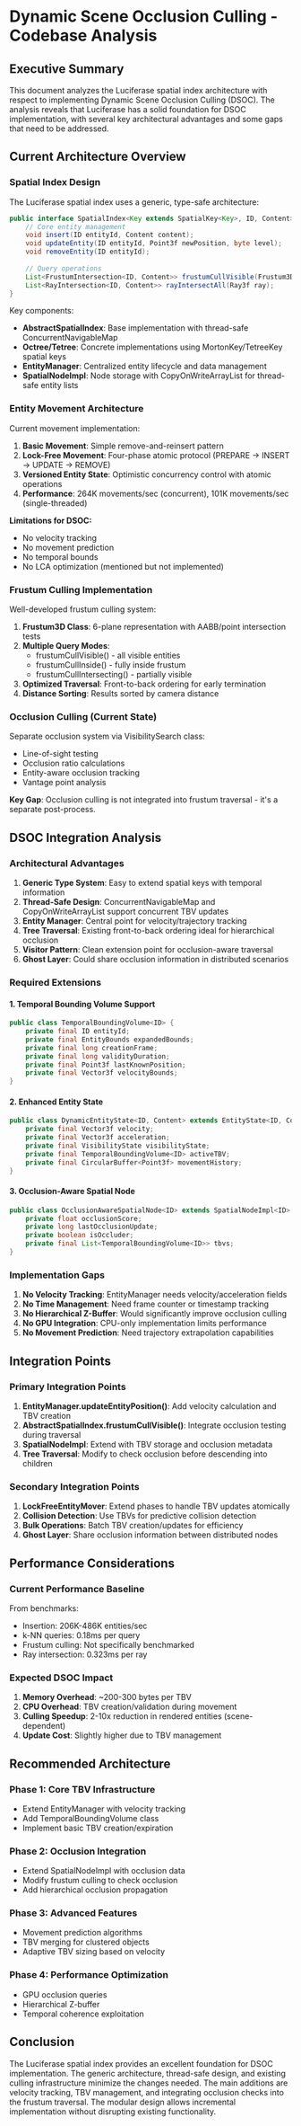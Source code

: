# Dynamic Scene Occlusion Culling - Codebase Analysis

## Executive Summary

This document analyzes the Luciferase spatial index architecture with respect to implementing Dynamic Scene Occlusion Culling (DSOC). The analysis reveals that Luciferase has a solid foundation for DSOC implementation, with several key architectural advantages and some gaps that need to be addressed.

## Current Architecture Overview

### Spatial Index Design

The Luciferase spatial index uses a generic, type-safe architecture:

```java
public interface SpatialIndex<Key extends SpatialKey<Key>, ID, Content> {
    // Core entity management
    void insert(ID entityId, Content content);
    void updateEntity(ID entityId, Point3f newPosition, byte level);
    void removeEntity(ID entityId);
    
    // Query operations
    List<FrustumIntersection<ID, Content>> frustumCullVisible(Frustum3D frustum);
    List<RayIntersection<ID, Content>> rayIntersectAll(Ray3f ray);
}
```

Key components:
- **AbstractSpatialIndex**: Base implementation with thread-safe ConcurrentNavigableMap
- **Octree/Tetree**: Concrete implementations using MortonKey/TetreeKey spatial keys
- **EntityManager**: Centralized entity lifecycle and data management
- **SpatialNodeImpl**: Node storage with CopyOnWriteArrayList for thread-safe entity lists

### Entity Movement Architecture

Current movement implementation:

1. **Basic Movement**: Simple remove-and-reinsert pattern
2. **Lock-Free Movement**: Four-phase atomic protocol (PREPARE → INSERT → UPDATE → REMOVE)
3. **Versioned Entity State**: Optimistic concurrency control with atomic operations
4. **Performance**: 264K movements/sec (concurrent), 101K movements/sec (single-threaded)

**Limitations for DSOC:**
- No velocity tracking
- No movement prediction
- No temporal bounds
- No LCA optimization (mentioned but not implemented)

### Frustum Culling Implementation

Well-developed frustum culling system:

1. **Frustum3D Class**: 6-plane representation with AABB/point intersection tests
2. **Multiple Query Modes**: 
   - frustumCullVisible() - all visible entities
   - frustumCullInside() - fully inside frustum
   - frustumCullIntersecting() - partially visible
3. **Optimized Traversal**: Front-to-back ordering for early termination
4. **Distance Sorting**: Results sorted by camera distance

### Occlusion Culling (Current State)

Separate occlusion system via VisibilitySearch class:
- Line-of-sight testing
- Occlusion ratio calculations
- Entity-aware occlusion tracking
- Vantage point analysis

**Key Gap**: Occlusion culling is not integrated into frustum traversal - it's a separate post-process.

## DSOC Integration Analysis

### Architectural Advantages

1. **Generic Type System**: Easy to extend spatial keys with temporal information
2. **Thread-Safe Design**: ConcurrentNavigableMap and CopyOnWriteArrayList support concurrent TBV updates
3. **Entity Manager**: Central point for velocity/trajectory tracking
4. **Tree Traversal**: Existing front-to-back ordering ideal for hierarchical occlusion
5. **Visitor Pattern**: Clean extension point for occlusion-aware traversal
6. **Ghost Layer**: Could share occlusion information in distributed scenarios

### Required Extensions

#### 1. Temporal Bounding Volume Support

```java
public class TemporalBoundingVolume<ID> {
    private final ID entityId;
    private final EntityBounds expandedBounds;
    private final long creationFrame;
    private final long validityDuration;
    private final Point3f lastKnownPosition;
    private final Vector3f velocityBounds;
}
```

#### 2. Enhanced Entity State

```java
public class DynamicEntityState<ID, Content> extends EntityState<ID, Content> {
    private final Vector3f velocity;
    private final Vector3f acceleration;
    private final VisibilityState visibilityState;
    private final TemporalBoundingVolume<ID> activeTBV;
    private final CircularBuffer<Point3f> movementHistory;
}
```

#### 3. Occlusion-Aware Spatial Node

```java
public class OcclusionAwareSpatialNode<ID> extends SpatialNodeImpl<ID> {
    private float occlusionScore;
    private long lastOcclusionUpdate;
    private boolean isOccluder;
    private final List<TemporalBoundingVolume<ID>> tbvs;
}
```

### Implementation Gaps

1. **No Velocity Tracking**: EntityManager needs velocity/acceleration fields
2. **No Time Management**: Need frame counter or timestamp tracking
3. **No Hierarchical Z-Buffer**: Would significantly improve occlusion culling
4. **No GPU Integration**: CPU-only implementation limits performance
5. **No Movement Prediction**: Need trajectory extrapolation capabilities

## Integration Points

### Primary Integration Points

1. **EntityManager.updateEntityPosition()**: Add velocity calculation and TBV creation
2. **AbstractSpatialIndex.frustumCullVisible()**: Integrate occlusion testing during traversal
3. **SpatialNodeImpl**: Extend with TBV storage and occlusion metadata
4. **Tree Traversal**: Modify to check occlusion before descending into children

### Secondary Integration Points

1. **LockFreeEntityMover**: Extend phases to handle TBV updates atomically
2. **Collision Detection**: Use TBVs for predictive collision detection
3. **Bulk Operations**: Batch TBV creation/updates for efficiency
4. **Ghost Layer**: Share occlusion information between distributed nodes

## Performance Considerations

### Current Performance Baseline

From benchmarks:
- Insertion: 206K-486K entities/sec
- k-NN queries: 0.18ms per query
- Frustum culling: Not specifically benchmarked
- Ray intersection: 0.323ms per ray

### Expected DSOC Impact

1. **Memory Overhead**: ~200-300 bytes per TBV
2. **CPU Overhead**: TBV creation/validation during movement
3. **Culling Speedup**: 2-10x reduction in rendered entities (scene-dependent)
4. **Update Cost**: Slightly higher due to TBV management

## Recommended Architecture

### Phase 1: Core TBV Infrastructure
- Extend EntityManager with velocity tracking
- Add TemporalBoundingVolume class
- Implement basic TBV creation/expiration

### Phase 2: Occlusion Integration
- Extend SpatialNodeImpl with occlusion data
- Modify frustum culling to check occlusion
- Add hierarchical occlusion propagation

### Phase 3: Advanced Features
- Movement prediction algorithms
- TBV merging for clustered objects
- Adaptive TBV sizing based on velocity

### Phase 4: Performance Optimization
- GPU occlusion queries
- Hierarchical Z-buffer
- Temporal coherence exploitation

## Conclusion

The Luciferase spatial index provides an excellent foundation for DSOC implementation. The generic architecture, thread-safe design, and existing culling infrastructure minimize the changes needed. The main additions are velocity tracking, TBV management, and integrating occlusion checks into the frustum traversal. The modular design allows incremental implementation without disrupting existing functionality.